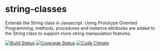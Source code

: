 # string-classes
Extends the String class in Javascript. Using Prototype Oriented Programming, methods, procedures and instance attributes are added to the String class to support more string manipulation features.

[![Build Status](https://travis-ci.org/aezumezu/string-classes.svg?branch=master)](https://travis-ci.org/aezumezu/string-classes)   [![Coverage Status](https://coveralls.io/repos/github/aezumezu/string-classes/badge.svg?branch=master)](https://coveralls.io/github/aezumezu/string-classes?branch=master)    [![Code Climate](https://codeclimate.com/github/aezumezu/string-classes/badges/gpa.svg)](https://codeclimate.com/github/aezumezu/string-classes)